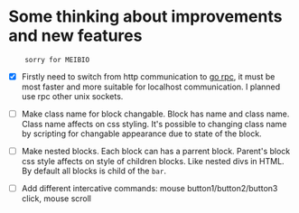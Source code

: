 # Some thinking about improvements and new features

		sorry for MEIBIO

 - [x] Firstly need to switch from http communication to [go rpc](https://pkg.go.dev/net/rpc?tab=doc), it must be most faster and more suitable for localhost communication. I planned use rpc other unix sockets.

 - [ ] Make class name for block changable. Block has name and class name. Class name affects on css styling. It's possible to changing class name by scripting for changable appearance due to state of the block.

 - [ ] Make nested blocks. Each block can has a parrent block. Parent's block css style affects on style of children blocks. Like nested divs in HTML. By default all blocks is child of the `bar`.

 - [ ] Add different intercative commands: mouse button1/button2/button3 click, mouse scroll
